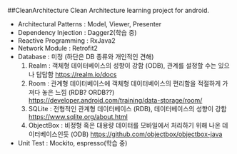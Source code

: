 ##CleanArchitecture
Clean Architecture learning project for android.

- Architectural Patterns : Model, Viewer, Presenter
- Dependency Injection : Dagger2(학습 중)
- Reactive Programming : RxJava2
- Network Module : Retrofit2
- Database : 미정 (하단은 DB 종류와 개인적인 견해)
  1. Realm : 객체형 데이터베이스의 성향이 강함 (ODB), 관계를 설정할 수는 있으나 답답함
     https://realm.io/docs
  2. Room : 관계형 데이터베이스에 객체형 데이터베이스의 편리함을 적절하게 가져다 놓은 느낌 (RDB? ORDB??)
     https://developer.android.com/training/data-storage/room/
  3. SQLite : 전형적인 관계형 데이터베이스 (RDB), 데이터베이스의 성향이 강함
     https://www.sqlite.org/about.html
  4. ObjectBox : 비정형 혹은 대용량 데이터를 모바일에서 처리하기 위해 나온 데이터베이스인듯 (ODB)
     https://github.com/objectbox/objectbox-java
- Unit Test : Mockito, espresso(학습 중)
